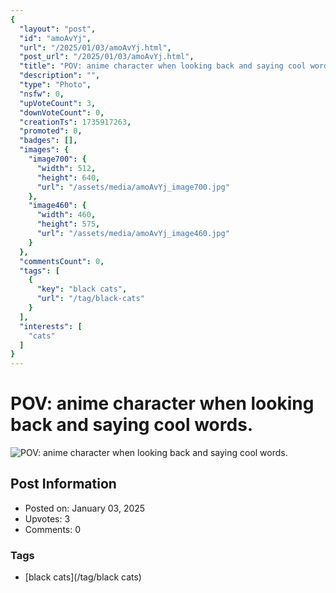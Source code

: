 ```yaml
---
{
  "layout": "post",
  "id": "amoAvYj",
  "url": "/2025/01/03/amoAvYj.html",
  "post_url": "/2025/01/03/amoAvYj.html",
  "title": "POV: anime character when looking back and saying cool words.",
  "description": "",
  "type": "Photo",
  "nsfw": 0,
  "upVoteCount": 3,
  "downVoteCount": 0,
  "creationTs": 1735917263,
  "promoted": 0,
  "badges": [],
  "images": {
    "image700": {
      "width": 512,
      "height": 640,
      "url": "/assets/media/amoAvYj_image700.jpg"
    },
    "image460": {
      "width": 460,
      "height": 575,
      "url": "/assets/media/amoAvYj_image460.jpg"
    }
  },
  "commentsCount": 0,
  "tags": [
    {
      "key": "black cats",
      "url": "/tag/black-cats"
    }
  ],
  "interests": [
    "cats"
  ]
}
---
```


# POV: anime character when looking back and saying cool words.

![POV: anime character when looking back and saying cool words.](/assets/media/amoAvYj_image700.jpg)

## Post Information

- Posted on: January 03, 2025
- Upvotes: 3
- Comments: 0

### Tags

- [black cats](/tag/black cats)
